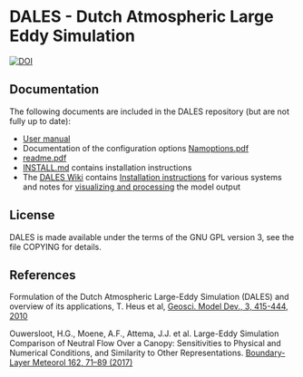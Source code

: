 # DALES - Dutch Atmospheric Large Eddy Simulation

[![DOI](https://zenodo.org/badge/32735454.svg)](https://zenodo.org/badge/latestdoi/32735454)

## Documentation
The following documents are included in the DALES repository (but are not fully up to date):

* [User manual](https://github.com/dalesteam/dales/blob/master/utils/doc/input/dales-manual.pdf)
* Documentation of the configuration options [Namoptions.pdf](https://github.com/dalesteam/dales/blob/master/utils/doc/input/Namoptions.pdf)
* [readme.pdf](https://github.com/dalesteam/dales/blob/master/utils/doc/input/readme.pdf)
* [INSTALL.md](https://github.com/dalesteam/dales/blob/master/INSTALL.md) contains installation instructions
* The [DALES Wiki](https://github.com/dalesteam/dales/wiki/) contains [Installation instructions](https://github.com/dalesteam/dales/wiki/Installation-notes) for various systems and notes for [visualizing and processing](https://github.com/dalesteam/dales/wiki/Visualizing-and-processing-output) the model output

## License
DALES is made available under the terms of the GNU GPL version 3, see the file COPYING for details.

## References
Formulation of the Dutch Atmospheric Large-Eddy Simulation (DALES) and overview of its applications, T. Heus et al, [Geosci. Model Dev., 3, 415-444, 2010](https://doi.org/10.5194/gmd-3-415-2010)

Ouwersloot, H.G., Moene, A.F., Attema, J.J. et al. Large-Eddy Simulation Comparison of Neutral Flow Over a Canopy: Sensitivities to Physical and Numerical Conditions, and Similarity to Other Representations. [Boundary-Layer Meteorol 162, 71–89 (2017)](https://doi.org/10.1007/s10546-016-0182-5)
